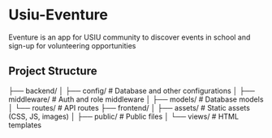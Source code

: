 # Usiu-Eventure
Eventure is an app for USIU community to discover events in school and sign-up for volunteering opportunities

## Project Structure
├── backend/
│   ├── config/      # Database and other configurations
│   ├── middleware/  # Auth and role middleware
│   ├── models/      # Database models
│   └── routes/      # API routes
├── frontend/
│   ├── assets/      # Static assets (CSS, JS, images)
│   ├── public/      # Public files
│   └── views/       # HTML templates